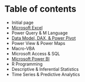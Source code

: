 # Table of contents

* Initial page
* [Microsoft Excel](excel.md)
* Power Query & M Language
* [Data Model, DAX, & Power Pivot](data-model-dax-and-power-pivot.md)
* Power View & Power Maps
* Macro-VBA
* Microsoft Access & SQL
* [Microsoft Power BI](microsoft-power-bi.md)
* R Programming
* Descriptive & Inferential Statistics
* Time Series & Predictive Analytics

